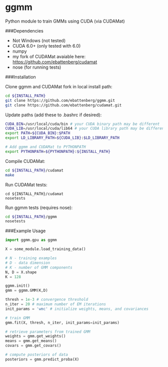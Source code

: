 ggmm
====

Python module to train GMMs using CUDA (via CUDAMat)

###Dependencies

* Not Windows (not tested)
* CUDA 6.0+ (only tested with 6.0)
* numpy
* my fork of CUDAMat avaiable here: https://github.com/ebattenberg/cudamat
* nose (for running tests)

###Installation

Clone ggmm and CUDAMat fork in local install path:
```bash
cd ${INSTALL_PATH}
git clone https://github.com/ebattenberg/ggmm.git
git clone https://github.com/ebattenberg/cudamat.git
```
Update paths (add these to .bashrc if desired):
```bash
CUDA_BIN=/usr/local/cuda/bin # your CUDA binary path may be different
CUDA_LIB=/usr/local/cuda/lib64 # your CUDA library path may be different
export PATH=${CUDA_BIN}:$PATH
export LD_LIBRARY_PATH=${CUDA_LIB}:$LD_LIBRARY_PATH

# Add ggmm and CUDAMat to PYTHONPATH
export PYTHONPATH=${PYTHONPATH}:${INSTALL_PATH}
```
Compile CUDAMat:
```bash
cd ${INSTALL_PATH}/cudamat
make
```
Run CUDAMat tests:
```
cd ${INSTALL_PATH}/cudamat
nosetests
```
Run ggmm tests (requires nose):
```bash
cd ${INSTALL_PATH}/ggmm
nosetests
```

###Example Usage

```python
import ggmm.gpu as ggmm

X = some_module.load_training_data()

# N - training examples
# D - data dimension
# K - number of GMM components
N, D = X.shape 
K = 128

ggmm.init()
gmm = ggmm.GMM(K,D)

thresh = 1e-3 # convergence threshold
n_iter = 20 # maximum number of EM iterations
init_params = 'wmc' # initialize weights, means, and covariances

# train GMM
gmm.fit(X, thresh, n_iter, init_params=init_params)

# retrieve parameters from trained GMM
weights = gmm.get_weights()
means = gmm.get_means()
covars = gmm.get_covars()

# compute posteriors of data
posteriors = gmm.predict_proba(X)
```

